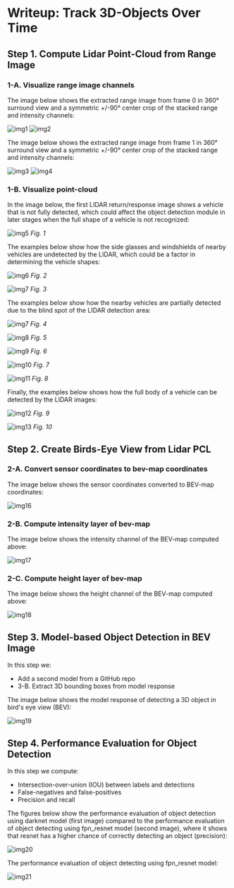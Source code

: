 # Writeup: Track 3D-Objects Over Time

## Step 1. Compute Lidar Point-Cloud from Range Image

### 1-A. Visualize range image channels

The image below shows the extracted range image from frame 0 in  360° surround view and a symmetric +/-90° center crop of the stacked range and intensity channels:

![img1](results/range_image_frame0.png)
![img2](results/range_image_cropped_frame0.png)

The image below shows the extracted range image from frame 1 in  360° surround view and a symmetric +/-90° center crop of the stacked range and intensity channels:

![img3](results/range_image_frame1.png)
![img4](results/range_image_cropped_frame1.png)

### 1-B. Visualize point-cloud 

In the image below, the first LIDAR return/response image shows a vehicle that is not fully detected, which could affect the object detection module in later stages when the full shape of a vehicle is not recognized:

![img5](results/return_1.png)
*Fig. 1*

The examples below show how the side glasses and windshields of nearby vehicles are undetected by the LIDAR, which could be a factor in determining the vehicle shapes:

![img6](results/glasses.png)
*Fig. 2*

![img7](results/glasses2.png)
*Fig. 3*

The examples below show how the nearby vehicles are partially detected due to the blind spot of the LIDAR detection area:

![img7](results/side_car.png)
*Fig. 4*

![img8](results/side_car2.png)
*Fig. 5*

![img9](results/side_car3.png) 
*Fig. 6*

![img10](results/side_car4.png)
*Fig. 7*

![img11](results/side_car5.png)
*Fig. 8*

Finally, the examples below shows how the full body of a vehicle can be detected by the LIDAR images:

![img12](results/full_body.png)
*Fig. 9*

![img13](results/full_body2.png)
*Fig. 10*

## Step 2. Create Birds-Eye View from Lidar PCL
### 2-A. Convert sensor coordinates to bev-map coordinates

The image below shows the sensor coordinates converted to BEV-map coordinates:

![img16](results/bev_pcl.png)

### 2-B. Compute intensity layer of bev-map

The image below shows the intensity channel of the BEV-map computed above:

![img17](results/bev_intensity_channel.png)

### 2-C. Compute height layer of bev-map

The image below shows the height channel of the BEV-map computed above:

![img18](results/bev_height_channel.png)

## Step 3. Model-based Object Detection in BEV Image

In this step we:
* Add a second model from a GitHub repo
* 3-B. Extract 3D bounding boxes from model response 

The image below shows the model response of detecting a 3D object in bird's eye view (BEV):

![img19](results/labels_detected.png)

## Step 4. Performance Evaluation for Object Detection

In this step we compute:
* Intersection-over-union (IOU) between labels and detections 
* False-negatives and false-positives 
* Precision and recall

The figures below show the performance evaluation of object detection using darknet model (first image) compared to the performance evaluation of object detecting using fpn_resnet model (second image), where it shows that resnet has a higher chance of correctly detecting an object (precision):

![img20](results/darknet.png)

The performance evaluation of object detecting using fpn_resnet model:

![img21](results/resnet.png)
